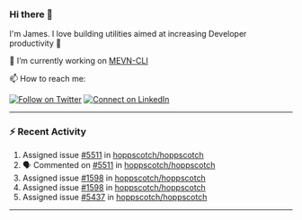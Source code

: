 ### Hi there 👋

I'm James. I love building utilities aimed at increasing Developer productivity :raised_hands: 

🔭 I’m currently working on [MEVN-CLI](https://github.com/madlabsinc/mevn-cli)

📫 How to reach me:

[![Follow on Twitter](https://img.shields.io/badge/--twitter?label=Twitter&logo=Twitter&style=social)](https://twitter.com/james_madhacks) [![Connect on LinkedIn](https://img.shields.io/badge/--linkedin?label=LinkedIn&logo=LinkedIn&style=social)](https://www.linkedin.com/in/jamesgeorge007)

---

### :zap: Recent Activity

<!--START_SECTION:activity-->
1.  Assigned issue [#5511](https://github.com/hoppscotch/hoppscotch/issues/5511) in [hoppscotch/hoppscotch](https://github.com/hoppscotch/hoppscotch)
2. 🗣 Commented on [#5511](https://github.com/hoppscotch/hoppscotch/issues/5511#issuecomment-3460182727) in [hoppscotch/hoppscotch](https://github.com/hoppscotch/hoppscotch)
3.  Assigned issue [#1598](https://github.com/hoppscotch/hoppscotch/issues/1598) in [hoppscotch/hoppscotch](https://github.com/hoppscotch/hoppscotch)
4.  Assigned issue [#1598](https://github.com/hoppscotch/hoppscotch/issues/1598) in [hoppscotch/hoppscotch](https://github.com/hoppscotch/hoppscotch)
5.  Assigned issue [#5437](https://github.com/hoppscotch/hoppscotch/issues/5437) in [hoppscotch/hoppscotch](https://github.com/hoppscotch/hoppscotch)
<!--END_SECTION:activity-->

---

<!--
**jamesgeorge007/jamesgeorge007** is a ✨ _special_ ✨ repository because its `README.md` (this file) appears on your GitHub profile.

Here are some ideas to get you started:

- 🌱 I’m currently learning ...
- 👯 I’m looking to collaborate on ...
- 🤔 I’m looking for help with ...
- 💬 Ask me about ...
- 😄 Pronouns: ...
- ⚡ Fun fact: ...
-->
